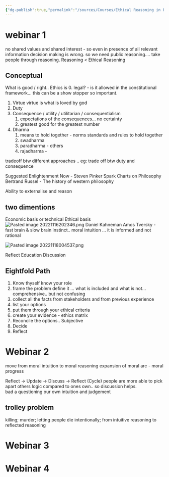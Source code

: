 ```yaml
---
{"dg-publish":true,"permalink":"/sources/Courses/Ethical Reasoning in Public Policy/"}
---
```



# webinar 1
no shared values and shared interest - so even in presence of all relevant information decision making is wrong. 
so we need public reasoning…. take people through reasoning.
Reasoning < Ethical Reasoning 

## Conceptual 
What is good / right.. 
Ethics is
0. legal? - is it allowed in the constitutional framework… this can be a show stopper so important. 
1. Virtue
	virtue is what is loved by god 
2. Duty
3. Consequence / utility / utilitarian / consequentialism 
	1. expectations of the consequences… no certainty 
	2. greatest good for the greatest number
4. Dharma
	1. means to hold together - norms standards and rules to hold together
	2. swadharma
	3. paradharma - others
	4. rajadharma - 

tradeoff btw different approaches .. eg: trade off btw duty and consequence 

Suggested
Enlightenment Now - Steven Pinker
Spark Charts on Philosophy
Bertrand Russel - The history of western philosophy

Ability to externalise and reason 

## two dimentions
Economic basis or technical 
Ethical basis 
![Pasted image 20221116202346.png](/img/user/Images/Pasted%20image%2020221116202346.png)
Daniel Kahneman Amos Tversky - fast brain & slow brain
instinct.. moral intuition … it is informed and not rational 

![Pasted image 20221118004537.png](/img/user/Images/Pasted%20image%2020221118004537.png)

Reflect
Education
Discussion

## Eightfold Path
1. Know thyself 
	know your role 
2. frame the problem
	define it … what is included and what is not… comprehensive.. but not confusing 
3. collect all the facts from stakeholders and from previous experience
4. list your options 
5. put them through your ethical criteria 
6. create your evidence - ethics matrix 
7. Reconcile the options.. Subjective  
8. Decide
9. Reflect

# Webinar 2
move from moral intuition to moral reasoning 
expansion of moral arc - moral progress 

Reflect → Update → Discuss → Reflect (Cycle)
people are more able to pick apart others logic compared to ones own.. so discussion helps.  
bad a questioning our own intuition and judgement 
## trolley problem
  
killing; murder; letting people die intentionally;
from intuitive reasoning to reflected reasoning  

# Webinar 3
 


# Webinar 4
